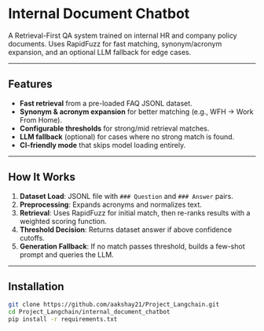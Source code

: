 # Internal Document Chatbot

A Retrieval-First QA system trained on internal HR and company policy documents.
Uses RapidFuzz for fast matching, synonym/acronym expansion, and an optional LLM fallback for edge cases.

---

## Features
- **Fast retrieval** from a pre-loaded FAQ JSONL dataset.
- **Synonym & acronym expansion** for better matching (e.g., WFH → Work From Home).
- **Configurable thresholds** for strong/mid retrieval matches.
- **LLM fallback** (optional) for cases where no strong match is found.
- **CI-friendly mode** that skips model loading entirely.

---

## How It Works
1. **Dataset Load**: JSONL file with `### Question` and `### Answer` pairs.
2. **Preprocessing**: Expands acronyms and normalizes text.
3. **Retrieval**: Uses RapidFuzz for initial match, then re-ranks results with a weighted scoring function.
4. **Threshold Decision**: Returns dataset answer if above confidence cutoffs.
5. **Generation Fallback**: If no match passes threshold, builds a few-shot prompt and queries the LLM.

---

## Installation
```bash
git clone https://github.com/aakshay21/Project_Langchain.git
cd Project_Langchain/internal_document_chatbot
pip install -r requirements.txt

